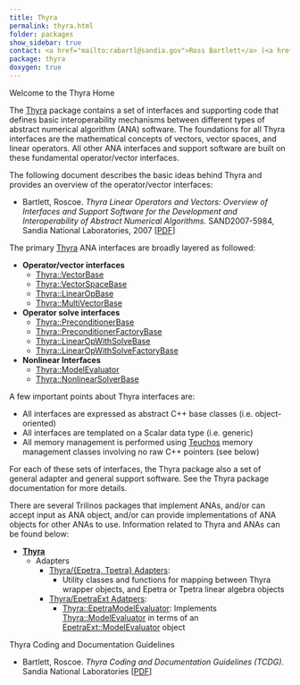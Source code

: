 ```yaml
---
title: Thyra
permalink: thyra.html
folder: packages
show_sidebar: true
contact: <a href="mailto:rabartl@sandia.gov">Ross Bartlett</a> (<a href="https://github.com/bartlettroscoe">@bartlettroscoe</a>), <a href="https://github.com/orgs/trilinos/teams/thyra">@thyra</a>
package: thyra
doxygen: true
---
```


Welcome to the Thyra Home

The [Thyra](thyra.html) package contains a set of interfaces and supporting code that defines basic interoperability mechanisms between different types of abstract numerical algorithm (ANA) software. The foundations for all Thyra interfaces are the mathematical concepts of vectors, vector spaces, and linear operators. All other ANA interfaces and support software are built on these fundamental operator/vector interfaces.

 The following document describes the basic ideas behind Thyra and provides an overview of the operator/vector interfaces:

 *   Bartlett, Roscoe. _Thyra Linear Operators and Vectors: Overview of Interfaces and Support Software for the Development and Interoperability of Abstract Numerical Algorithms._ SAND2007-5984, Sandia National Laboratories, 2007 [[PDF](http://web.ornl.gov/~8vt/ThyraOverview2007.pdf)]

 The primary [Thyra](thyra.html) ANA interfaces are broadly layered as followed:

 *   **Operator/vector interfaces**
     *   [Thyra::VectorBase](docs//thyra/classThyra_1_1VectorBase.html)
     *   [Thyra::VectorSpaceBase](docs//thyra/classThyra_1_1VectorSpaceBase.html)
     *   [Thyra::LinearOpBase](docs//thyra/classThyra_1_1LinearOpBase.html)
     *   [Thyra::MultiVectorBase](docs//thyra/classThyra_1_1MultiVectorBase.html)
 *   **Operator solve interfaces**
     *   [Thyra::PreconditionerBase](docs//thyra/classThyra_1_1PreconditionerBase.html)
     *   [Thyra::PreconditionerFactoryBase](docs//thyra/classThyra_1_1PreconditionerFactoryBase.html)
     *   [Thyra::LinearOpWithSolveBase](docs//thyra/classThyra_1_1LinearOpWithSolveBase.html)
     *   [Thyra::LinearOpWithSolveFactoryBase](docs//thyra/classThyra_1_1LinearOpWithSolveFactoryBase.html)
 *   **Nonlinear Interfaces**
     *   [Thyra::ModelEvaluator](docs//thyra/classThyra_1_1ModelEvaluator.html)
     *   [Thyra::NonlinearSolverBase](docs//thyra/classThyra_1_1NonlinearSolverBase.html)

 A few important points about Thyra interfaces are:

 *   All interfaces are expressed as abstract C++ base classes (i.e. object-oriented)
 *   All interfaces are templated on a Scalar data type (i.e. generic)
 *   All memory management is performed using [Teuchos](docs//teuchos/namespaceTeuchos.html) memory management classes involving no raw C++ pointers (see below)

 For each of these sets of interfaces, the Thyra package also a set of general adapter and general support software. See the Thyra package documentation for more details.

 There are several Trilinos packages that implement ANAs, and/or can accept input as ANA object, and/or can provide implementations of ANA objects for other ANAs to use. Information related to Thyra and ANAs can be found below:

 *   **[Thyra](thyra.html)**
     *   Adapters
         *   [Thyra/{Epetra, Tpetra} Adapters](docs//thyra/adapters/epetra/index.html):
             *   Utility classes and functions for mapping between Thyra wrapper objects, and Epetra or Tpetra linear algebra objects
         *   [Thyra/EpetraExt Adatpers](docs//thyra/adapters/epetraext/index.html):
             *   [Thyra::EpetraModelEvaluator](docs//thyra/classThyra_1_1EpetraModelEvaluator.html): Implements [Thyra::ModelEvaluator](docs//thyra/classThyra_1_1ModelEvaluator.html) in terms of an [EpetraExt::ModelEvaluator](docs//epetraext/classEpetraExt_1_1ModelEvaluator.html) object

Thyra Coding and Documentation Guidelines

*   Bartlett, Roscoe. _Thyra Coding and Documentation Guidelines (TCDG)._ Sandia National Laboratories [[PDF](http://www.ornl.gov/~8vt/ThyraCodingGuideLines.pdf)]
